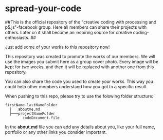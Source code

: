 # spread-your-code
##This is the official repository of the "creative coding with processing and p5.js"-facebook group. Here all members can share their projects with others. Later on it shall become an inspiring source for creative coding-enthusiasts. ##

Just add some of your works to this repository now!

This repository was created to promote the works of our members. We will use the images you submit here as a group cover photo. Every image will be kept for two weeks, and then it will be replaced with another one from this repository.

You can also share the code you used to create your works. This way you could help other members understand how you got to a specific result.

When pushing to this repo, please try to use the folowing folder structure:

```
firstName-lastNameFolder
  |   aboutme.md
  ├───projectNameFolder
		codeDocument.file
```   

In the __about.md__ file you can add any details about you, like your full name, portfolio or any other links you consider important.

